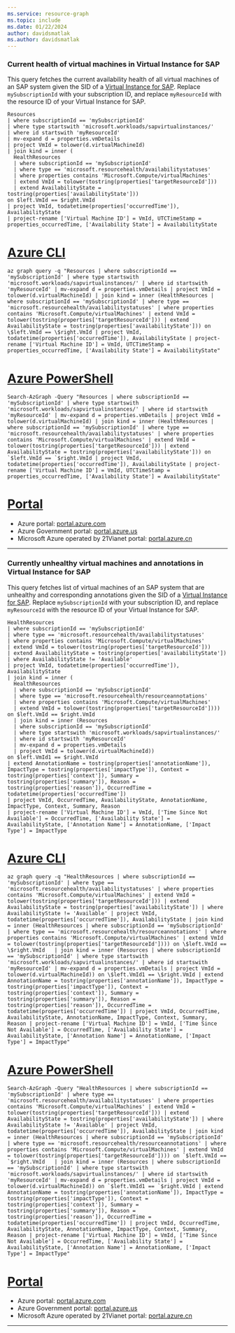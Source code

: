 ```yaml
---
ms.service: resource-graph
ms.topic: include
ms.date: 01/22/2024
author: davidsmatlak
ms.author: davidsmatlak
---
```


### Current health of virtual machines in Virtual Instance for SAP

This query fetches the current availability health of all virtual machines of an SAP system given the SID of a [Virtual Instance for SAP](../../../../../sap/center-sap-solutions/overview.md). Replace `mySubscriptionId` with your subscription ID, and replace `myResourceId` with the resource ID of your Virtual Instance for SAP.

```kusto
Resources
| where subscriptionId == 'mySubscriptionId'
| where type startswith 'microsoft.workloads/sapvirtualinstances/'
| where id startswith 'myResourceId'
| mv-expand d = properties.vmDetails
| project VmId = tolower(d.virtualMachineId)
| join kind = inner (
  HealthResources
  | where subscriptionId == 'mySubscriptionId'
  | where type == 'microsoft.resourcehealth/availabilitystatuses'
  | where properties contains 'Microsoft.Compute/virtualMachines'
  | extend VmId = tolower(tostring(properties['targetResourceId']))
  | extend AvailabilityState = tostring(properties['availabilityState']))
on $left.VmId == $right.VmId
| project VmId, todatetime(properties['occurredTime']), AvailabilityState
| project-rename ['Virtual Machine ID'] = VmId, UTCTimeStamp = properties_occurredTime, ['Availability State'] = AvailabilityState
```

# [Azure CLI](#tab/azure-cli)

```azurecli-interactive
az graph query -q "Resources | where subscriptionId == 'mySubscriptionId' | where type startswith 'microsoft.workloads/sapvirtualinstances/' | where id startswith 'myResourceId' | mv-expand d = properties.vmDetails | project VmId = tolower(d.virtualMachineId) | join kind = inner (HealthResources | where subscriptionId == 'mySubscriptionId' | where type == 'microsoft.resourcehealth/availabilitystatuses' | where properties contains 'Microsoft.Compute/virtualMachines' | extend VmId = tolower(tostring(properties['targetResourceId'])) | extend AvailabilityState = tostring(properties['availabilityState'])) on \$left.VmId == \$right.VmId | project VmId, todatetime(properties['occurredTime']), AvailabilityState | project-rename ['Virtual Machine ID'] = VmId, UTCTimeStamp = properties_occurredTime, ['Availability State'] = AvailabilityState"
```

# [Azure PowerShell](#tab/azure-powershell)

```azurepowershell-interactive
Search-AzGraph -Query "Resources | where subscriptionId == 'mySubscriptionId' | where type startswith 'microsoft.workloads/sapvirtualinstances/' | where id startswith 'myResourceId' | mv-expand d = properties.vmDetails | project VmId = tolower(d.virtualMachineId) | join kind = inner (HealthResources | where subscriptionId == 'mySubscriptionId' | where type == 'microsoft.resourcehealth/availabilitystatuses' | where properties contains 'Microsoft.Compute/virtualMachines' | extend VmId = tolower(tostring(properties['targetResourceId'])) | extend AvailabilityState = tostring(properties['availabilityState'])) on `$left.VmId == `$right.VmId | project VmId, todatetime(properties['occurredTime']), AvailabilityState | project-rename ['Virtual Machine ID'] = VmId, UTCTimeStamp = properties_occurredTime, ['Availability State'] = AvailabilityState"
```

# [Portal](#tab/azure-portal)



- Azure portal: <a href="https://portal.azure.com/#blade/HubsExtension/ArgQueryBlade/query/Resources%0D%0A%7C%20where%20subscriptionId%20%3D%3D%20%27mySubscriptionId%27%0D%0A%7C%20where%20type%20startswith%20%27microsoft.workloads%2Fsapvirtualinstances%2F%27%0D%0A%7C%20where%20id%20startswith%20%27myResourceId%27%0D%0A%7C%20mv-expand%20d%20%3D%20properties.vmDetails%0D%0A%7C%20project%20VmId%20%3D%20tolower%28d.virtualMachineId%29%0D%0A%7C%20join%20kind%20%3D%20inner%20%28%0D%0A%20%20HealthResources%0D%0A%20%20%7C%20where%20subscriptionId%20%3D%3D%20%27mySubscriptionId%27%0D%0A%20%20%7C%20where%20type%20%3D%3D%20%27microsoft.resourcehealth%2Favailabilitystatuses%27%0D%0A%20%20%7C%20where%20properties%20contains%20%27Microsoft.Compute%2FvirtualMachines%27%0D%0A%20%20%7C%20extend%20VmId%20%3D%20tolower%28tostring%28properties%5B%27targetResourceId%27%5D%29%29%0D%0A%20%20%7C%20extend%20AvailabilityState%20%3D%20tostring%28properties%5B%27availabilityState%27%5D%29%29%0D%0Aon%20%24left.VmId%20%3D%3D%20%24right.VmId%0D%0A%7C%20project%20VmId%2C%20todatetime%28properties%5B%27occurredTime%27%5D%29%2C%20AvailabilityState%0D%0A%7C%20project-rename%20%5B%27Virtual%20Machine%20ID%27%5D%20%3D%20VmId%2C%20UTCTimeStamp%20%3D%20properties_occurredTime%2C%20%5B%27Availability%20State%27%5D%20%3D%20AvailabilityState" target="_blank">portal.azure.com</a>
- Azure Government portal: <a href="https://portal.azure.us/#blade/HubsExtension/ArgQueryBlade/query/Resources%0D%0A%7C%20where%20subscriptionId%20%3D%3D%20%27mySubscriptionId%27%0D%0A%7C%20where%20type%20startswith%20%27microsoft.workloads%2Fsapvirtualinstances%2F%27%0D%0A%7C%20where%20id%20startswith%20%27myResourceId%27%0D%0A%7C%20mv-expand%20d%20%3D%20properties.vmDetails%0D%0A%7C%20project%20VmId%20%3D%20tolower%28d.virtualMachineId%29%0D%0A%7C%20join%20kind%20%3D%20inner%20%28%0D%0A%20%20HealthResources%0D%0A%20%20%7C%20where%20subscriptionId%20%3D%3D%20%27mySubscriptionId%27%0D%0A%20%20%7C%20where%20type%20%3D%3D%20%27microsoft.resourcehealth%2Favailabilitystatuses%27%0D%0A%20%20%7C%20where%20properties%20contains%20%27Microsoft.Compute%2FvirtualMachines%27%0D%0A%20%20%7C%20extend%20VmId%20%3D%20tolower%28tostring%28properties%5B%27targetResourceId%27%5D%29%29%0D%0A%20%20%7C%20extend%20AvailabilityState%20%3D%20tostring%28properties%5B%27availabilityState%27%5D%29%29%0D%0Aon%20%24left.VmId%20%3D%3D%20%24right.VmId%0D%0A%7C%20project%20VmId%2C%20todatetime%28properties%5B%27occurredTime%27%5D%29%2C%20AvailabilityState%0D%0A%7C%20project-rename%20%5B%27Virtual%20Machine%20ID%27%5D%20%3D%20VmId%2C%20UTCTimeStamp%20%3D%20properties_occurredTime%2C%20%5B%27Availability%20State%27%5D%20%3D%20AvailabilityState" target="_blank">portal.azure.us</a>
- Microsoft Azure operated by 21Vianet portal: <a href="https://portal.azure.cn/#blade/HubsExtension/ArgQueryBlade/query/Resources%0D%0A%7C%20where%20subscriptionId%20%3D%3D%20%27mySubscriptionId%27%0D%0A%7C%20where%20type%20startswith%20%27microsoft.workloads%2Fsapvirtualinstances%2F%27%0D%0A%7C%20where%20id%20startswith%20%27myResourceId%27%0D%0A%7C%20mv-expand%20d%20%3D%20properties.vmDetails%0D%0A%7C%20project%20VmId%20%3D%20tolower%28d.virtualMachineId%29%0D%0A%7C%20join%20kind%20%3D%20inner%20%28%0D%0A%20%20HealthResources%0D%0A%20%20%7C%20where%20subscriptionId%20%3D%3D%20%27mySubscriptionId%27%0D%0A%20%20%7C%20where%20type%20%3D%3D%20%27microsoft.resourcehealth%2Favailabilitystatuses%27%0D%0A%20%20%7C%20where%20properties%20contains%20%27Microsoft.Compute%2FvirtualMachines%27%0D%0A%20%20%7C%20extend%20VmId%20%3D%20tolower%28tostring%28properties%5B%27targetResourceId%27%5D%29%29%0D%0A%20%20%7C%20extend%20AvailabilityState%20%3D%20tostring%28properties%5B%27availabilityState%27%5D%29%29%0D%0Aon%20%24left.VmId%20%3D%3D%20%24right.VmId%0D%0A%7C%20project%20VmId%2C%20todatetime%28properties%5B%27occurredTime%27%5D%29%2C%20AvailabilityState%0D%0A%7C%20project-rename%20%5B%27Virtual%20Machine%20ID%27%5D%20%3D%20VmId%2C%20UTCTimeStamp%20%3D%20properties_occurredTime%2C%20%5B%27Availability%20State%27%5D%20%3D%20AvailabilityState" target="_blank">portal.azure.cn</a>

---

### Currently unhealthy virtual machines and annotations in Virtual Instance for SAP

This query fetches list of virtual machines of an SAP system that are unhealthy and corresponding annotations given the SID of a [Virtual Instance for SAP](../../../../../sap/center-sap-solutions/overview.md). Replace `mySubscriptionId` with your subscription ID, and replace `myResourceId` with the resource ID of your Virtual Instance for SAP.

```kusto
HealthResources
| where subscriptionId == 'mySubscriptionId'
| where type == 'microsoft.resourcehealth/availabilitystatuses'
| where properties contains 'Microsoft.Compute/virtualMachines'
| extend VmId = tolower(tostring(properties['targetResourceId']))
| extend AvailabilityState = tostring(properties['availabilityState'])
| where AvailabilityState != 'Available'
| project VmId, todatetime(properties['occurredTime']), AvailabilityState
| join kind = inner (
  HealthResources
  | where subscriptionId == 'mySubscriptionId'
  | where type == 'microsoft.resourcehealth/resourceannotations'
  | where properties contains 'Microsoft.Compute/virtualMachines'
  | extend VmId = tolower(tostring(properties['targetResourceId']))) on $left.VmId == $right.VmId
  | join kind = inner (Resources
  | where subscriptionId == 'mySubscriptionId'
  | where type startswith 'microsoft.workloads/sapvirtualinstances/'
  | where id startswith 'myResourceId'
  | mv-expand d = properties.vmDetails
  | project VmId = tolower(d.virtualMachineId))
on $left.VmId1 == $right.VmId
| extend AnnotationName = tostring(properties['annotationName']), ImpactType = tostring(properties['impactType']), Context = tostring(properties['context']), Summary = tostring(properties['summary']), Reason = tostring(properties['reason']), OccurredTime = todatetime(properties['occurredTime'])
| project VmId, OccurredTime, AvailabilityState, AnnotationName, ImpactType, Context, Summary, Reason
| project-rename ['Virtual Machine ID'] = VmId, ['Time Since Not Available'] = OccurredTime, ['Availability State'] = AvailabilityState, ['Annotation Name'] = AnnotationName, ['Impact Type'] = ImpactType
```

# [Azure CLI](#tab/azure-cli)

```azurecli-interactive
az graph query -q "HealthResources | where subscriptionId == 'mySubscriptionId' | where type == 'microsoft.resourcehealth/availabilitystatuses' | where properties contains 'Microsoft.Compute/virtualMachines' | extend VmId = tolower(tostring(properties['targetResourceId'])) | extend AvailabilityState = tostring(properties['availabilityState']) | where AvailabilityState != 'Available' | project VmId, todatetime(properties['occurredTime']), AvailabilityState | join kind = inner (HealthResources | where subscriptionId == 'mySubscriptionId' | where type == 'microsoft.resourcehealth/resourceannotations' | where properties contains 'Microsoft.Compute/virtualMachines' | extend VmId = tolower(tostring(properties['targetResourceId']))) on \$left.VmId == \$right.VmId   | join kind = inner (Resources | where subscriptionId == 'mySubscriptionId' | where type startswith 'microsoft.workloads/sapvirtualinstances/' | where id startswith 'myResourceId' | mv-expand d = properties.vmDetails | project VmId = tolower(d.virtualMachineId)) on \$left.VmId1 == \$right.VmId | extend AnnotationName = tostring(properties['annotationName']), ImpactType = tostring(properties['impactType']), Context = tostring(properties['context']), Summary = tostring(properties['summary']), Reason = tostring(properties['reason']), OccurredTime = todatetime(properties['occurredTime']) | project VmId, OccurredTime, AvailabilityState, AnnotationName, ImpactType, Context, Summary, Reason | project-rename ['Virtual Machine ID'] = VmId, ['Time Since Not Available'] = OccurredTime, ['Availability State'] = AvailabilityState, ['Annotation Name'] = AnnotationName, ['Impact Type'] = ImpactType"
```

# [Azure PowerShell](#tab/azure-powershell)

```azurepowershell-interactive
Search-AzGraph -Query "HealthResources | where subscriptionId == 'mySubscriptionId' | where type == 'microsoft.resourcehealth/availabilitystatuses' | where properties contains 'Microsoft.Compute/virtualMachines' | extend VmId = tolower(tostring(properties['targetResourceId'])) | extend AvailabilityState = tostring(properties['availabilityState']) | where AvailabilityState != 'Available' | project VmId, todatetime(properties['occurredTime']), AvailabilityState | join kind = inner (HealthResources | where subscriptionId == 'mySubscriptionId' | where type == 'microsoft.resourcehealth/resourceannotations' | where properties contains 'Microsoft.Compute/virtualMachines' | extend VmId = tolower(tostring(properties['targetResourceId']))) on `$left.VmId == `$right.VmId   | join kind = inner (Resources | where subscriptionId == 'mySubscriptionId' | where type startswith 'microsoft.workloads/sapvirtualinstances/' | where id startswith 'myResourceId' | mv-expand d = properties.vmDetails | project VmId = tolower(d.virtualMachineId)) on `$left.VmId1 == `$right.VmId | extend AnnotationName = tostring(properties['annotationName']), ImpactType = tostring(properties['impactType']), Context = tostring(properties['context']), Summary = tostring(properties['summary']), Reason = tostring(properties['reason']), OccurredTime = todatetime(properties['occurredTime']) | project VmId, OccurredTime, AvailabilityState, AnnotationName, ImpactType, Context, Summary, Reason | project-rename ['Virtual Machine ID'] = VmId, ['Time Since Not Available'] = OccurredTime, ['Availability State'] = AvailabilityState, ['Annotation Name'] = AnnotationName, ['Impact Type'] = ImpactType"
```

# [Portal](#tab/azure-portal)



- Azure portal: <a href="https://portal.azure.com/#blade/HubsExtension/ArgQueryBlade/query/HealthResources%0D%0A%7C%20where%20subscriptionId%20%3D%3D%20%27mySubscriptionId%27%0D%0A%7C%20where%20type%20%3D%3D%20%27microsoft.resourcehealth%2Favailabilitystatuses%27%0D%0A%7C%20where%20properties%20contains%20%27Microsoft.Compute%2FvirtualMachines%27%0D%0A%7C%20extend%20VmId%20%3D%20tolower%28tostring%28properties%5B%27targetResourceId%27%5D%29%29%0D%0A%7C%20extend%20AvailabilityState%20%3D%20tostring%28properties%5B%27availabilityState%27%5D%29%0D%0A%7C%20where%20AvailabilityState%20%21%3D%20%27Available%27%0D%0A%7C%20project%20VmId%2C%20todatetime%28properties%5B%27occurredTime%27%5D%29%2C%20AvailabilityState%0D%0A%7C%20join%20kind%20%3D%20inner%20%28%0D%0A%20%20HealthResources%0D%0A%20%20%7C%20where%20subscriptionId%20%3D%3D%20%27mySubscriptionId%27%0D%0A%20%20%7C%20where%20type%20%3D%3D%20%27microsoft.resourcehealth%2Fresourceannotations%27%0D%0A%20%20%7C%20where%20properties%20contains%20%27Microsoft.Compute%2FvirtualMachines%27%0D%0A%20%20%7C%20extend%20VmId%20%3D%20tolower%28tostring%28properties%5B%27targetResourceId%27%5D%29%29%29%20on%20%24left.VmId%20%3D%3D%20%24right.VmId%0D%0A%20%20%7C%20join%20kind%20%3D%20inner%20%28Resources%0D%0A%20%20%7C%20where%20subscriptionId%20%3D%3D%20%27mySubscriptionId%27%0D%0A%20%20%7C%20where%20type%20startswith%20%27microsoft.workloads%2Fsapvirtualinstances%2F%27%0D%0A%20%20%7C%20where%20id%20startswith%20%27myResourceId%27%0D%0A%20%20%7C%20mv-expand%20d%20%3D%20properties.vmDetails%0D%0A%20%20%7C%20project%20VmId%20%3D%20tolower%28d.virtualMachineId%29%29%0D%0Aon%20%24left.VmId1%20%3D%3D%20%24right.VmId%0D%0A%7C%20extend%20AnnotationName%20%3D%20tostring%28properties%5B%27annotationName%27%5D%29%2C%20ImpactType%20%3D%20tostring%28properties%5B%27impactType%27%5D%29%2C%20Context%20%3D%20tostring%28properties%5B%27context%27%5D%29%2C%20Summary%20%3D%20tostring%28properties%5B%27summary%27%5D%29%2C%20Reason%20%3D%20tostring%28properties%5B%27reason%27%5D%29%2C%20OccurredTime%20%3D%20todatetime%28properties%5B%27occurredTime%27%5D%29%0D%0A%7C%20project%20VmId%2C%20OccurredTime%2C%20AvailabilityState%2C%20AnnotationName%2C%20ImpactType%2C%20Context%2C%20Summary%2C%20Reason%0D%0A%7C%20project-rename%20%5B%27Virtual%20Machine%20ID%27%5D%20%3D%20VmId%2C%20%5B%27Time%20Since%20Not%20Available%27%5D%20%3D%20OccurredTime%2C%20%5B%27Availability%20State%27%5D%20%3D%20AvailabilityState%2C%20%5B%27Annotation%20Name%27%5D%20%3D%20AnnotationName%2C%20%5B%27Impact%20Type%27%5D%20%3D%20ImpactType" target="_blank">portal.azure.com</a>
- Azure Government portal: <a href="https://portal.azure.us/#blade/HubsExtension/ArgQueryBlade/query/HealthResources%0D%0A%7C%20where%20subscriptionId%20%3D%3D%20%27mySubscriptionId%27%0D%0A%7C%20where%20type%20%3D%3D%20%27microsoft.resourcehealth%2Favailabilitystatuses%27%0D%0A%7C%20where%20properties%20contains%20%27Microsoft.Compute%2FvirtualMachines%27%0D%0A%7C%20extend%20VmId%20%3D%20tolower%28tostring%28properties%5B%27targetResourceId%27%5D%29%29%0D%0A%7C%20extend%20AvailabilityState%20%3D%20tostring%28properties%5B%27availabilityState%27%5D%29%0D%0A%7C%20where%20AvailabilityState%20%21%3D%20%27Available%27%0D%0A%7C%20project%20VmId%2C%20todatetime%28properties%5B%27occurredTime%27%5D%29%2C%20AvailabilityState%0D%0A%7C%20join%20kind%20%3D%20inner%20%28%0D%0A%20%20HealthResources%0D%0A%20%20%7C%20where%20subscriptionId%20%3D%3D%20%27mySubscriptionId%27%0D%0A%20%20%7C%20where%20type%20%3D%3D%20%27microsoft.resourcehealth%2Fresourceannotations%27%0D%0A%20%20%7C%20where%20properties%20contains%20%27Microsoft.Compute%2FvirtualMachines%27%0D%0A%20%20%7C%20extend%20VmId%20%3D%20tolower%28tostring%28properties%5B%27targetResourceId%27%5D%29%29%29%20on%20%24left.VmId%20%3D%3D%20%24right.VmId%0D%0A%20%20%7C%20join%20kind%20%3D%20inner%20%28Resources%0D%0A%20%20%7C%20where%20subscriptionId%20%3D%3D%20%27mySubscriptionId%27%0D%0A%20%20%7C%20where%20type%20startswith%20%27microsoft.workloads%2Fsapvirtualinstances%2F%27%0D%0A%20%20%7C%20where%20id%20startswith%20%27myResourceId%27%0D%0A%20%20%7C%20mv-expand%20d%20%3D%20properties.vmDetails%0D%0A%20%20%7C%20project%20VmId%20%3D%20tolower%28d.virtualMachineId%29%29%0D%0Aon%20%24left.VmId1%20%3D%3D%20%24right.VmId%0D%0A%7C%20extend%20AnnotationName%20%3D%20tostring%28properties%5B%27annotationName%27%5D%29%2C%20ImpactType%20%3D%20tostring%28properties%5B%27impactType%27%5D%29%2C%20Context%20%3D%20tostring%28properties%5B%27context%27%5D%29%2C%20Summary%20%3D%20tostring%28properties%5B%27summary%27%5D%29%2C%20Reason%20%3D%20tostring%28properties%5B%27reason%27%5D%29%2C%20OccurredTime%20%3D%20todatetime%28properties%5B%27occurredTime%27%5D%29%0D%0A%7C%20project%20VmId%2C%20OccurredTime%2C%20AvailabilityState%2C%20AnnotationName%2C%20ImpactType%2C%20Context%2C%20Summary%2C%20Reason%0D%0A%7C%20project-rename%20%5B%27Virtual%20Machine%20ID%27%5D%20%3D%20VmId%2C%20%5B%27Time%20Since%20Not%20Available%27%5D%20%3D%20OccurredTime%2C%20%5B%27Availability%20State%27%5D%20%3D%20AvailabilityState%2C%20%5B%27Annotation%20Name%27%5D%20%3D%20AnnotationName%2C%20%5B%27Impact%20Type%27%5D%20%3D%20ImpactType" target="_blank">portal.azure.us</a>
- Microsoft Azure operated by 21Vianet portal: <a href="https://portal.azure.cn/#blade/HubsExtension/ArgQueryBlade/query/HealthResources%0D%0A%7C%20where%20subscriptionId%20%3D%3D%20%27mySubscriptionId%27%0D%0A%7C%20where%20type%20%3D%3D%20%27microsoft.resourcehealth%2Favailabilitystatuses%27%0D%0A%7C%20where%20properties%20contains%20%27Microsoft.Compute%2FvirtualMachines%27%0D%0A%7C%20extend%20VmId%20%3D%20tolower%28tostring%28properties%5B%27targetResourceId%27%5D%29%29%0D%0A%7C%20extend%20AvailabilityState%20%3D%20tostring%28properties%5B%27availabilityState%27%5D%29%0D%0A%7C%20where%20AvailabilityState%20%21%3D%20%27Available%27%0D%0A%7C%20project%20VmId%2C%20todatetime%28properties%5B%27occurredTime%27%5D%29%2C%20AvailabilityState%0D%0A%7C%20join%20kind%20%3D%20inner%20%28%0D%0A%20%20HealthResources%0D%0A%20%20%7C%20where%20subscriptionId%20%3D%3D%20%27mySubscriptionId%27%0D%0A%20%20%7C%20where%20type%20%3D%3D%20%27microsoft.resourcehealth%2Fresourceannotations%27%0D%0A%20%20%7C%20where%20properties%20contains%20%27Microsoft.Compute%2FvirtualMachines%27%0D%0A%20%20%7C%20extend%20VmId%20%3D%20tolower%28tostring%28properties%5B%27targetResourceId%27%5D%29%29%29%20on%20%24left.VmId%20%3D%3D%20%24right.VmId%0D%0A%20%20%7C%20join%20kind%20%3D%20inner%20%28Resources%0D%0A%20%20%7C%20where%20subscriptionId%20%3D%3D%20%27mySubscriptionId%27%0D%0A%20%20%7C%20where%20type%20startswith%20%27microsoft.workloads%2Fsapvirtualinstances%2F%27%0D%0A%20%20%7C%20where%20id%20startswith%20%27myResourceId%27%0D%0A%20%20%7C%20mv-expand%20d%20%3D%20properties.vmDetails%0D%0A%20%20%7C%20project%20VmId%20%3D%20tolower%28d.virtualMachineId%29%29%0D%0Aon%20%24left.VmId1%20%3D%3D%20%24right.VmId%0D%0A%7C%20extend%20AnnotationName%20%3D%20tostring%28properties%5B%27annotationName%27%5D%29%2C%20ImpactType%20%3D%20tostring%28properties%5B%27impactType%27%5D%29%2C%20Context%20%3D%20tostring%28properties%5B%27context%27%5D%29%2C%20Summary%20%3D%20tostring%28properties%5B%27summary%27%5D%29%2C%20Reason%20%3D%20tostring%28properties%5B%27reason%27%5D%29%2C%20OccurredTime%20%3D%20todatetime%28properties%5B%27occurredTime%27%5D%29%0D%0A%7C%20project%20VmId%2C%20OccurredTime%2C%20AvailabilityState%2C%20AnnotationName%2C%20ImpactType%2C%20Context%2C%20Summary%2C%20Reason%0D%0A%7C%20project-rename%20%5B%27Virtual%20Machine%20ID%27%5D%20%3D%20VmId%2C%20%5B%27Time%20Since%20Not%20Available%27%5D%20%3D%20OccurredTime%2C%20%5B%27Availability%20State%27%5D%20%3D%20AvailabilityState%2C%20%5B%27Annotation%20Name%27%5D%20%3D%20AnnotationName%2C%20%5B%27Impact%20Type%27%5D%20%3D%20ImpactType" target="_blank">portal.azure.cn</a>

---
